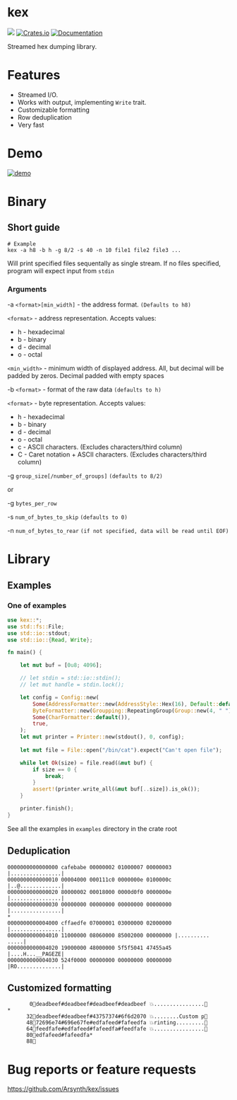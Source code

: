 # kex
![](https://github.com/Arsynth/kex/actions/workflows/ci.yml/badge.svg)
[![Crates.io](https://img.shields.io/crates/v/kex.svg)](https://crates.io/crates/kex)
[![Documentation](https://docs.rs/kex/badge.svg)](https://docs.rs/kex/latest/kex/)

Streamed hex dumping library.

# Features
* Streamed I/O.
* Works with output, implementing `Write` trait.
* Customizable formatting
* Row deduplication
* Very fast

# Demo
[![demo](https://asciinema.org/a/592589.svg)](https://asciinema.org/a/592589?autoplay=1)

# Binary
## Short guide

```shell
# Example
kex -a h8 -b h -g 8/2 -s 40 -n 10 file1 file2 file3 ...
```

Will print specified files sequentally as single stream. If no files specified, program will expect input from `stdin`

### Arguments

-a `<format>[min_width]` - the address format. `(Defaults to h8)`

`<format>` - address representation. Accepts values:
* h - hexadecimal
* b - binary
* d - decimal
* o - octal

`<min_width>` - minimum width of displayed address. All, but decimal will be padded by zeros. Decimal padded with empty spaces

-b `<format>` - format of the raw data `(defaults to h)`

`<format>` - byte representation. Accepts values:
* h - hexadecimal
* b - binary
* d - decimal
* o - octal
* c - ASCII characters. (Excludes characters/third column)
* C - Caret notation + ASCII characters. (Excludes characters/third column)

-g `group_size[/number_of_groups]` `(defaults to 8/2)`

or

-g `bytes_per_row`


-s `num_of_bytes_to_skip` `(defaults to 0)`

-n `num_of_bytes_to_rear` `(if not specified, data will be read until EOF)`

# Library

## Examples
### One of examples
```rust
use kex::*;
use std::fs::File;
use std::io::stdout;
use std::io::{Read, Write};

fn main() {

    let mut buf = [0u8; 4096];

    // let stdin = std::io::stdin();
    // let mut handle = stdin.lock();

    let config = Config::new(
        Some(AddressFormatter::new(AddressStyle::Hex(16), Default::default())),
        ByteFormatter::new(Groupping::RepeatingGroup(Group::new(4, " "), 4), false, Default::default()),
        Some(CharFormatter::default()),
        true,
    );
    let mut printer = Printer::new(stdout(), 0, config);
    
    let mut file = File::open("/bin/cat").expect("Can't open file");

    while let Ok(size) = file.read(&mut buf) {
        if size == 0 {
            break;
        }
        assert!(printer.write_all(&mut buf[..size]).is_ok());
    }

    printer.finish();
}


```

See all the examples in `examples` directory in the crate root

## Deduplication
```
0000000000000000 cafebabe 00000002 01000007 00000003 |................|
0000000000000010 00004000 000111c0 0000000e 0100000c |..@.............|
0000000000000020 80000002 00018000 0000d0f0 0000000e |................|
0000000000000030 00000000 00000000 00000000 00000000 |................|
*
0000000000004000 cffaedfe 07000001 03000000 02000000 |................|
0000000000004010 11000000 08060000 85002000 00000000 |.......... .....|
0000000000004020 19000000 48000000 5f5f5041 47455a45 |....H...__PAGEZE|
0000000000004030 524f0000 00000000 00000000 00000000 |RO..............|
```

## Customized formatting
```
       0🤩deadbeef#deadbeef#deadbeef#deadbeef 💥................💨
*
      32🤩deadbeef#deadbeef#43757374#6f6d2070 💥........Custom p💨
      48🤩72696e74#696e67fe#edfafeed#fafeedfa 💥rinting.........💨
      64🤩feedfafe#edfafeed#fafeedfa#feedfafe 💥................💨
      80🤩edfafeed#fafeedfa*
      88🤩
```

# Bug reports or feature requests
https://github.com/Arsynth/kex/issues